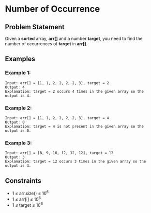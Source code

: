 # Number of Occurrence

## Problem Statement

Given a **sorted** array, **arr[]** and a number **target**, you need to find the number of occurrences of **target** in **arr[]**.

## Examples

### Example 1:
```
Input: arr[] = [1, 1, 2, 2, 2, 2, 3], target = 2
Output: 4
Explanation: target = 2 occurs 4 times in the given array so the output is 4.
```

### Example 2:
```
Input: arr[] = [1, 1, 2, 2, 2, 2, 3], target = 4
Output: 0
Explanation: target = 4 is not present in the given array so the output is 0.
```

### Example 3:
```
Input: arr[] = [8, 9, 10, 12, 12, 12], target = 12
Output: 3
Explanation: target = 12 occurs 3 times in the given array so the output is 3.
```

## Constraints

- 1 ≤ arr.size() ≤ 10<sup>6</sup>
- 1 ≤ arr[i] ≤ 10<sup>6</sup>
- 1 ≤ target ≤ 10<sup>6</sup>
